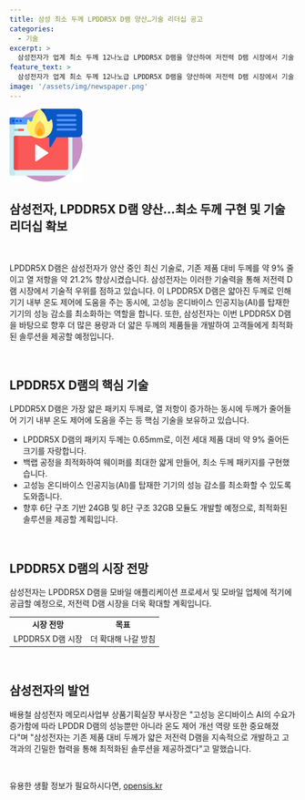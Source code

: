 ```yaml
---
title: 삼성 최소 두께 LPDDR5X D램 양산…기술 리더십 공고
categories:
  - 기술
excerpt: >
  삼성전자가 업계 최소 두께 12나노급 LPDDR5X D램을 양산하여 저전력 D램 시장에서 기술 리더십을 강화했다. 이 제품은 열 저항을 21.2% 향상시키고 두께를 9% 줄여 공기 흐름을 유도하여 성능 저하를 최소화한다. 또한, 고객의 요구에 맞는 24GB 및 32GB 모듈도 개발 예정이며, 온디바이스 AI에 최적화된 솔루션을 지속해서 제공할 계획이다. 이에 대해 삼성전자는 고객과의 긴밀한 협력을 통해 최적화된 솔루션을 제공할 것이라고 밝혔다.
feature_text: >
  삼성전자가 업계 최소 두께 12나노급 LPDDR5X D램을 양산하여 저전력 D램 시장에서 기술 리더십을 강화했다. 이 제품은 열 저항을 21.2% 향상시키고 두께를 9% 줄여 공기 흐름을 유도하여 성능 저하를 최소화한다. 또한, 고객의 요구에 맞는 24GB 및 32GB 모듈도 개발 예정이며, 온디바이스 AI에 최적화된 솔루션을 지속해서 제공할 계획이다. 이에 대해 삼성전자는 고객과의 긴밀한 협력을 통해 최적화된 솔루션을 제공할 것이라고 밝혔다.
image: '/assets/img/newspaper.png'
---
```


<p><img src="/assets/img/news.png" alt="rentncar 속보" /></p>

<h2>삼성전자, LPDDR5X D램 양산…최소 두께 구현 및 기술 리더십 확보</h2>

<p data-ke-size="size16">&nbsp;</p>

<p>LPDDR5X D램은 삼성전자가 양산 중인 최신 기술로, 기존 제품 대비 두께를 약 9% 줄이고 열 저항을 약 21.2% 향상시켰습니다. 삼성전자는 이러한 기술력을 통해 저전력 D램 시장에서 기술적 우위를 점하고 있습니다. 이 LPDDR5X D램은 얇아진 두께로 인해 기기 내부 온도 제어에 도움을 주는 동시에, 고성능 온디바이스 인공지능(AI)를 탑재한 기기의 성능 감소를 최소화하는 역할을 합니다. 또한, 삼성전자는 이번 LPDDR5X D램을 바탕으로 향후 더 많은 용량과 더 얇은 두께의 제품들을 개발하여 고객들에게 최적화된 솔루션을 제공할 예정입니다.</p>

<p data-ke-size="size16">&nbsp;</p>

<h2>LPDDR5X D램의 핵심 기술</h2>

<p data-ke-size="size16">LPDDR5X D램은 가장 얇은 패키지 두께로, 열 저항이 증가하는 동시에 두께가 줄어들어 기기 내부 온도 제어에 도움을 주는 등 핵심 기술을 보유하고 있습니다.</p>

<ul>
  <li>LPDDR5X D램의 패키지 두께는 0.65mm로, 이전 세대 제품 대비 약 9% 줄어든 크기를 자랑합니다.</li>
  <li>백랩 공정을 최적화하여 웨이퍼를 최대한 얇게 만들어, 최소 두께 패키지를 구현했습니다.</li>
  <li>고성능 온디바이스 인공지능(AI)를 탑재한 기기의 성능 감소를 최소화할 수 있도록 도와줍니다.</li>
  <li>향후 6단 구조 기반 24GB 및 8단 구조 32GB 모듈도 개발할 예정으로, 최적화된 솔루션을 제공할 계획입니다.</li>
</ul>

<p data-ke-size="size16">&nbsp;</p>

<h2>LPDDR5X D램의 시장 전망</h2>

<p data-ke-size="size16">삼성전자는 LPDDR5X D램을 모바일 애플리케이션 프로세서 및 모바일 업체에 적기에 공급할 예정으로, 저전력 D램 시장을 더욱 확대할 계획입니다.</p>

<table>
    <tr>
        <td style="text-align: center; height: 17px;"><b>시장 전망</b></td>
        <td style="text-align: center; height: 17px;"><b>목표</b></td>
    </tr>
    <tr>
        <td style="text-align: center; height: 17px;">LPDDR5X D램 시장</td>
        <td style="text-align: center; height: 17px;">더 확대해 나갈 방침</td>
    </tr>
</table>

<p data-ke-size="size16">&nbsp;</p>

<h2>삼성전자의 발언</h2>

<p data-ke-size="size16">배용철 삼성전자 메모리사업부 상품기획실장 부사장은 "고성능 온디바이스 AI의 수요가 증가함에 따라 LPDDR D램의 성능뿐만 아니라 온도 제어 개선 역량 또한 중요해졌다"며 "삼성전자는 기존 제품 대비 두께가 얇은 저전력 D램을 지속적으로 개발하고 고객과의 긴밀한 협력을 통해 최적화된 솔루션을 제공하겠다"고 말했습니다.</p>

<p data-ke-size="size16">&nbsp;</p>
유용한 생활 정보가 필요하시다면, <a href="https://opensis.kr" rel="dofollow">opensis.kr</a>


